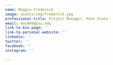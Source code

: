 ```yaml
---
name: Maggie Frederick
image: assets/img/frederick.jpg
professional-title: Project Manager, Penn State
email: mas960@psu.edu
link-to-bio-page: ''
link-to-personal-website: ''
linkedin: ''
twitter: ''
facebook: ''
instagram: ''

---
```

